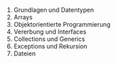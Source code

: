 1) Grundlagen und Datentypen
2) Arrays
3) Objektorientierte Programmierung
4) Vererbung und Interfaces
5) Collections und Generics
6) Exceptions und Rekursion
7) Dateien
 